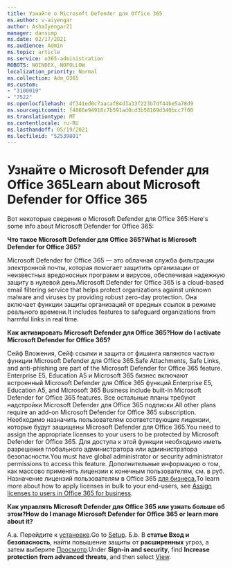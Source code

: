 ```yaml
---
title: Узнайте о Microsoft Defender для Office 365
ms.author: v-aiyengar
author: AshaIyengar21
manager: dansimp
ms.date: 02/17/2021
ms.audience: Admin
ms.topic: article
ms.service: o365-administration
ROBOTS: NOINDEX, NOFOLLOW
localization_priority: Normal
ms.collection: Adm_O365
ms.custom:
- "3100019"
- "7522"
ms.openlocfilehash: df341ed0c7aacaf84d3a33f223b7df44be5a78d9
ms.sourcegitcommit: f4866e94918c7b591ad0cd3b58169d340bcc7f00
ms.translationtype: MT
ms.contentlocale: ru-RU
ms.lasthandoff: 05/19/2021
ms.locfileid: "52539801"
---
```

# <a name="learn-about-microsoft-defender-for-office-365"></a><span data-ttu-id="3967e-102">Узнайте о Microsoft Defender для Office 365</span><span class="sxs-lookup"><span data-stu-id="3967e-102">Learn about Microsoft Defender for Office 365</span></span>

<span data-ttu-id="3967e-103">Вот некоторые сведения о Microsoft Defender для Office 365:</span><span class="sxs-lookup"><span data-stu-id="3967e-103">Here's some info about Microsoft Defender for Office 365:</span></span>

<span data-ttu-id="3967e-104">**Что такое Microsoft Defender для Office 365?**</span><span class="sxs-lookup"><span data-stu-id="3967e-104">**What is Microsoft Defender for Office 365?**</span></span>

<span data-ttu-id="3967e-105">Microsoft Defender for Office 365 — это облачная служба фильтрации электронной почты, которая помогает защитить организации от неизвестных вредоносных программ и вирусов, обеспечивая надежную защиту в нулевой день.</span><span class="sxs-lookup"><span data-stu-id="3967e-105">Microsoft Defender for Office 365 is a cloud-based email filtering service that helps protect organizations against unknown malware and viruses by providing robust zero-day protection.</span></span> <span data-ttu-id="3967e-106">Она включает функции защиты организаций от вредных ссылок в режиме реального времени.</span><span class="sxs-lookup"><span data-stu-id="3967e-106">It includes features to safeguard organizations from harmful links in real time.</span></span>

<span data-ttu-id="3967e-107">**Как активировать Microsoft Defender для Office 365?**</span><span class="sxs-lookup"><span data-stu-id="3967e-107">**How do I activate Microsoft Defender for Office 365?**</span></span>

<span data-ttu-id="3967e-108">Сейф Вложения, Сейф ссылки и защита от фишинга являются частью функции Microsoft Defender для Office 365.</span><span class="sxs-lookup"><span data-stu-id="3967e-108">Safe Attachments, Safe Links, and anti-phishing are part of the Microsoft Defender for Office 365 feature.</span></span> <span data-ttu-id="3967e-109">Enterprise E5, Education A5 и Microsoft 365 бизнес включают встроенный Microsoft Defender для Office 365 функций.</span><span class="sxs-lookup"><span data-stu-id="3967e-109">Enterprise E5, Education A5, and Microsoft 365 Business include built-in Microsoft Defender for Office 365 features.</span></span> <span data-ttu-id="3967e-110">Все остальные планы требуют надстройки Microsoft Defender для Office 365 подписки.</span><span class="sxs-lookup"><span data-stu-id="3967e-110">All other plans require an add-on Microsoft Defender for Office 365 subscription.</span></span> <span data-ttu-id="3967e-111">Необходимо назначить пользователям соответствующие лицензии, которые будут защищены Microsoft Defender для Office 365.</span><span class="sxs-lookup"><span data-stu-id="3967e-111">You need to assign the appropriate licenses to your users to be protected by Microsoft Defender for Office 365.</span></span> <span data-ttu-id="3967e-112">Для доступа к этой функции необходимо иметь разрешения глобального администратора или администратора безопасности.</span><span class="sxs-lookup"><span data-stu-id="3967e-112">You must have global administrator or security administrator permissions to access this feature.</span></span> <span data-ttu-id="3967e-113">Дополнительные информацию о том, как массово применять лицензии к конечным пользователям, см. в руб. Назначение лицензий пользователям в Office 365 [для бизнеса.](https://go.microsoft.com/fwlink/?linkid=2093435)</span><span class="sxs-lookup"><span data-stu-id="3967e-113">To learn more about how to apply licenses in bulk to your end-users, see [Assign licenses to users in Office 365 for business](https://go.microsoft.com/fwlink/?linkid=2093435).</span></span>

<span data-ttu-id="3967e-114">**Как управлять Microsoft Defender для Office 365 или узнать больше об этом?**</span><span class="sxs-lookup"><span data-stu-id="3967e-114">**How do I manage Microsoft Defender for Office 365 or learn more about it?**</span></span>

<span data-ttu-id="3967e-115">А.</span><span class="sxs-lookup"><span data-stu-id="3967e-115">a.</span></span> <span data-ttu-id="3967e-116">Перейдите к [установке](https://go.microsoft.com/fwlink/p/?linkid=2075721).</span><span class="sxs-lookup"><span data-stu-id="3967e-116">Go to [Setup](https://go.microsoft.com/fwlink/p/?linkid=2075721).</span></span>
<span data-ttu-id="3967e-117">Б.</span><span class="sxs-lookup"><span data-stu-id="3967e-117">b.</span></span> <span data-ttu-id="3967e-118">В **статье Вход и безопасность**, найти повышение защиты от **расширенных** угроз, а затем выберите [Просмотр](https://go.microsoft.com/fwlink/?linkid=2109302).</span><span class="sxs-lookup"><span data-stu-id="3967e-118">Under **Sign-in and security**, find **Increase protection from advanced threats**, and then select [View](https://go.microsoft.com/fwlink/?linkid=2109302).</span></span>
